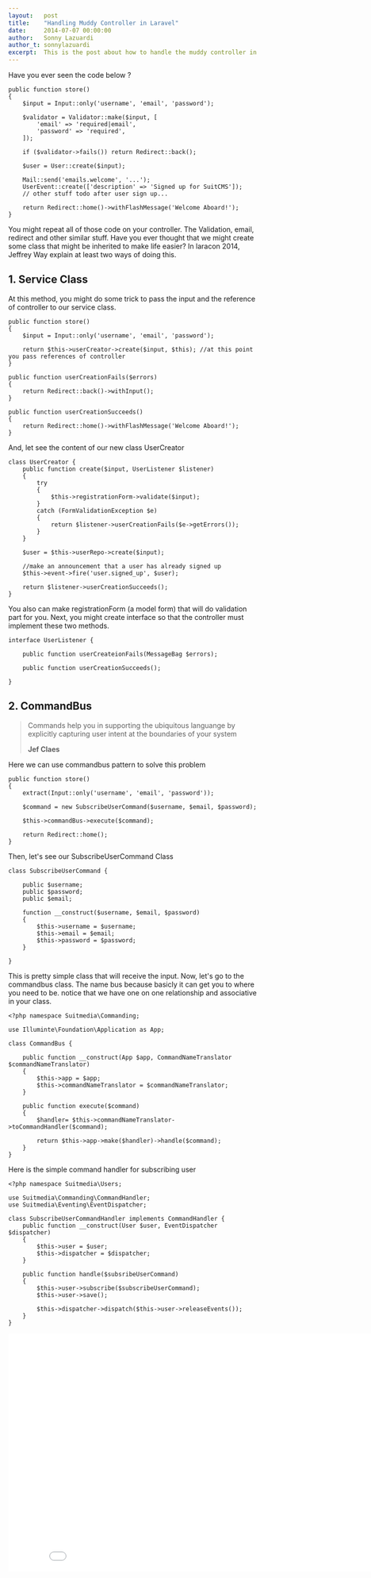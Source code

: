 ```yaml
---
layout:   post
title:    "Handling Muddy Controller in Laravel"
date:     2014-07-07 00:00:00
author:   Sonny Lazuardi
author_t: sonnylazuardi
excerpt:  This is the post about how to handle the muddy controller in Laravel 4.2
---
```

Have you ever seen the code below ?

	public function store()
	{
		$input = Input::only('username', 'email', 'password');

		$validator = Validator::make($input, [
			'email' => 'required|email',
			'password' => 'required',
		]);

		if ($validator->fails()) return Redirect::back();

		$user = User::create($input);

		Mail::send('emails.welcome', '...');
		UserEvent::create(['description' => 'Signed up for SuitCMS']);
		// other stuff todo after user sign up...
	
		return Redirect::home()->withFlashMessage('Welcome Aboard!');
	}

You might repeat all of those code on your controller. The Validation, email, redirect and other similar stuff. Have you ever thought that we might create some class that might be inherited to make life easier? In laracon 2014, Jeffrey Way explain at least two ways of doing this.

## 1. Service Class

At this method, you might do some trick to pass the input and the reference of controller to our service class.

	public function store()
	{
		$input = Input::only('username', 'email', 'password');

		return $this->userCreator->create($input, $this); //at this point you pass references of controller
	}

	public function userCreationFails($errors)
	{
		return Redirect::back()->withInput();
	}

	public function userCreationSucceeds()
	{
		return Redirect::home()->withFlashMessage('Welcome Aboard!');
	}

And, let see the content of our new class UserCreator

	class UserCreator {
		public function create($input, UserListener $listener)
		{
			try
			{
				$this->registrationForm->validate($input);
			}
			catch (FormValidationException $e)
			{
				return $listener->userCreationFails($e->getErrors());
			}
		}

		$user = $this->userRepo->create($input);

		//make an announcement that a user has already signed up
		$this->event->fire('user.signed_up', $user);

		return $listener->userCreationSucceeds();
	}

You also can make registrationForm (a model form) that will do validation part for you. Next, you might create interface so that the controller must implement these two methods.

	interface UserListener {

		public function userCreateionFails(MessageBag $errors);

		public function userCreationSucceeds();

	}

## 2. CommandBus

> Commands help you in supporting the ubiquitous languange by explicitly capturing user intent at the boundaries of your system
>
> __Jef Claes__

Here we can use commandbus pattern to solve this problem

	public function store()
	{
		extract(Input::only('username', 'email', 'password'));

		$command = new SubscribeUserCommand($username, $email, $password);

		$this->commandBus->execute($command);

		return Redirect::home();
	}

Then, let's see our SubscribeUserCommand Class

	class SubscribeUserCommand {

		public $username;
		public $password;
		public $email;

		function __construct($username, $email, $password)
		{
			$this->username = $username;
			$this->email = $email;
			$this->password = $password;
		}

	}

This is pretty simple class that will receive the input. Now, let's go to the commandbus class. The name bus because basicly it can get you to where you need to be. notice that we have one on one relationship and associative in your class.

	<?php namespace Suitmedia\Commanding;

	use Illuminte\Foundation\Application as App;

	class CommandBus {

		public function __construct(App $app, CommandNameTranslator $commandNameTranslator)
		{
			$this->app = $app;
			$this->commandNameTranslator = $commandNameTranslator;
		}

		public function execute($command)
		{
			$handler= $this->commandNameTranslator->toCommandHandler($command);

			return $this->app->make($handler)->handle($command);
		}
	}

Here is the simple command handler for subscribing user

	<?php namespace Suitmedia\Users;

	use Suitmedia\Commanding\CommandHandler;
	use Suitmedia\Eventing\EventDispatcher;

	class SubscribeUserCommandHandler implements CommandHandler {
		public function __construct(User $user, EventDispatcher $dispatcher)
		{
			$this->user = $user;
			$this->dispatcher = $dispatcher;
		}

		public function handle($subsribeUserCommand)
		{
			$this->user->subscribe($subscribeUserCommand);
			$this->user->save();

			$this->dispatcher->dispatch($this->user->releaseEvents());
		}
	}


<iframe width="853" height="480" src="//www.youtube.com/embed/eqN-rt-D9KQ" frameborder="0" allowfullscreen></iframe>